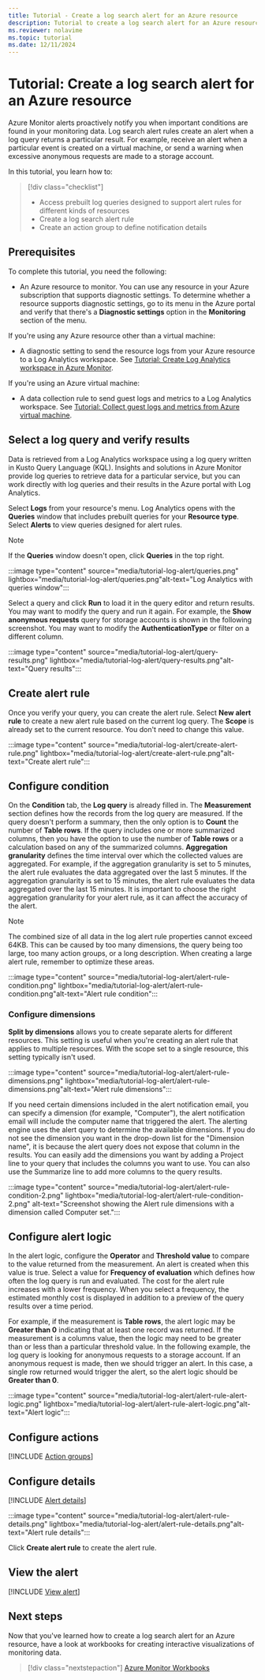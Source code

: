 ```yaml
---
title: Tutorial - Create a log search alert for an Azure resource
description: Tutorial to create a log search alert for an Azure resource.
ms.reviewer: nolavime
ms.topic: tutorial
ms.date: 12/11/2024
---
```


# Tutorial: Create a log search alert for an Azure resource

Azure Monitor alerts proactively notify you when important conditions are found in your monitoring data. Log search alert rules create an alert when a log query returns a particular result. For example, receive an alert when a particular event is created on a virtual machine, or send a warning when excessive anonymous requests are made to a storage account.

In this tutorial, you learn how to:

> [!div class="checklist"]
> * Access prebuilt log queries designed to support alert rules for different kinds of resources
> * Create a log search alert rule
> * Create an action group to define notification details

## Prerequisites

To complete this tutorial, you need the following: 

- An Azure resource to monitor. You can use any resource in your Azure subscription that supports diagnostic settings. To determine whether a resource supports diagnostic settings, go to its menu in the Azure portal and verify that there's a **Diagnostic settings** option in the **Monitoring** section of the menu.

If you're using any Azure resource other than a virtual machine:

- A diagnostic setting to send the resource logs from your Azure resource to a Log Analytics workspace. See [Tutorial: Create Log Analytics workspace in Azure Monitor](../essentials/tutorial-resource-logs.md).

If you're using an Azure virtual machine:

- A data collection rule to send guest logs and metrics to a Log Analytics workspace. See [Tutorial: Collect guest logs and metrics from Azure virtual machine](../vm/tutorial-monitor-vm-guest.md).
 
## Select a log query and verify results

Data is retrieved from a Log Analytics workspace using a log query written in Kusto Query Language (KQL). Insights and solutions in Azure Monitor provide log queries to retrieve data for a particular service, but you can work directly with log queries and their results in the Azure portal with Log Analytics. 

Select **Logs** from your resource's menu. Log Analytics opens with the **Queries** window that includes prebuilt queries for your **Resource type**. Select **Alerts** to view queries designed for alert rules.

> [!NOTE]
> If the **Queries** window doesn't open, click **Queries** in the top right. 

:::image type="content" source="media/tutorial-log-alert/queries.png" lightbox="media/tutorial-log-alert/queries.png"alt-text="Log Analytics with queries window":::

Select a query and click **Run** to load it in the query editor and return results. You may want to modify the query and run it again. For example, the **Show anonymous requests** query for storage accounts is shown in the following screenshot. You may want to modify the **AuthenticationType** or filter on a different column.

:::image type="content" source="media/tutorial-log-alert/query-results.png" lightbox="media/tutorial-log-alert/query-results.png"alt-text="Query results":::

## Create alert rule

Once you verify your query, you can create the alert rule. Select **New alert rule** to create a new alert rule based on the current log query. The **Scope** is already set to the current resource. You don't need to change this value.

:::image type="content" source="media/tutorial-log-alert/create-alert-rule.png" lightbox="media/tutorial-log-alert/create-alert-rule.png"alt-text="Create alert rule":::

## Configure condition

On the **Condition** tab, the **Log query** is already filled in. The **Measurement** section defines how the records from the log query are measured. If the query doesn't perform a summary, then the only option is to **Count** the number of **Table rows**. If the query includes one or more summarized columns, then you have the option to use the number of **Table rows** or a calculation based on any of the summarized columns. **Aggregation granularity** defines the time interval over which the collected values are aggregated.  For example, if the aggregation granularity is set to 5 minutes, the alert rule evaluates the data aggregated over the last 5 minutes. If the aggregation granularity is set to 15 minutes, the alert rule evaluates the data aggregated over the last 15 minutes. It is important to choose the right aggregation granularity for your alert rule, as it can affect the accuracy of the alert.

> [!NOTE]
> The combined size of all data in the log alert rule properties cannot exceed 64KB. This can be caused by too many dimensions, the query being too large, too many action groups, or a long description. When creating a large alert rule, remember to optimize these areas. 

:::image type="content" source="media/tutorial-log-alert/alert-rule-condition.png" lightbox="media/tutorial-log-alert/alert-rule-condition.png"alt-text="Alert rule condition":::

### Configure dimensions

**Split by dimensions** allows you to create separate alerts for different resources. This setting is useful when you're creating an alert rule that applies to multiple resources. With the scope set to a single resource, this setting typically isn't used.

:::image type="content" source="media/tutorial-log-alert/alert-rule-dimensions.png" lightbox="media/tutorial-log-alert/alert-rule-dimensions.png"alt-text="Alert rule dimensions":::

If you need certain dimensions included in the alert notification email, you can specify a dimension (for example, "Computer"), the alert notification email will include the computer name that triggered the alert. The alerting engine uses the alert query to determine the available dimensions. If you do not see the dimension you want in the drop-down list for the "Dimension name", it is because the alert query does not expose that column in the results. You can easily add the dimensions you want by adding a Project line to your query that includes the columns you want to use. You can also use the Summarize line to add more columns to the query results. 

:::image type="content" source="media/tutorial-log-alert/alert-rule-condition-2.png" lightbox="media/tutorial-log-alert/alert-rule-condition-2.png" alt-text="Screenshot showing the Alert rule dimensions with a dimension called Computer set.":::

## Configure alert logic

In the alert logic, configure the **Operator** and **Threshold value** to compare to the value returned from the measurement.  An alert is created when this value is true. Select a value for **Frequency of evaluation** which defines how often the log query is run and evaluated. The cost for the alert rule increases with a lower frequency. When you select a frequency, the estimated monthly cost is displayed in addition to a preview of the query results over a time period.

For example, if the measurement is **Table rows**, the alert logic may be **Greater than 0** indicating that at least one record was returned. If the measurement is a columns value, then the logic may need to be greater than or less than a particular threshold value. In the following example, the log query is looking for anonymous requests to a storage account. If an anonymous request is made, then we should trigger an alert. In this case, a single row returned would trigger the alert, so the alert logic should be **Greater than 0**.

:::image type="content" source="media/tutorial-log-alert/alert-rule-alert-logic.png" lightbox="media/tutorial-log-alert/alert-rule-alert-logic.png"alt-text="Alert logic":::

## Configure actions
[!INCLUDE [Action groups](../../../includes/azure-monitor-tutorial-action-group.md)]

## Configure details
[!INCLUDE [Alert details](../../../includes/azure-monitor-tutorial-alert-details.md)]

:::image type="content" source="media/tutorial-log-alert/alert-rule-details.png" lightbox="media/tutorial-log-alert/alert-rule-details.png"alt-text="Alert rule details":::

Click **Create alert rule** to create the alert rule.

## View the alert
[!INCLUDE [View alert](../../../includes/azure-monitor-tutorial-view-alert.md)]

## Next steps

Now that you've learned how to create a log search alert for an Azure resource, have a look at workbooks for creating interactive visualizations of monitoring data.

> [!div class="nextstepaction"]
> [Azure Monitor Workbooks](../visualize/workbooks-overview.md)
